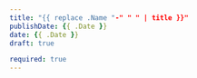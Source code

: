 ```yaml
---
title: "{{ replace .Name "-" " " | title }}"
publishDate: {{ .Date }}
date: {{ .Date }}
draft: true

required: true
---
```


